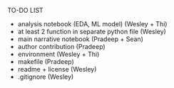 TO-DO LIST
- analysis notebook (EDA, ML model) (Wesley + Thi) 
- at least 2 function in separate python file (Wesley) 
- main narrative notebook (Pradeep + Sean) 
- author contribution (Pradeep)
- environment (Wesley + Thi) 
- makefile (Pradeep)
- readme + license (Wesley) 
- .gitignore (Wesley)


